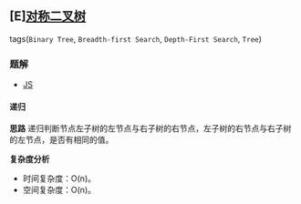 ## [E][对称二叉树](https://leetcode-cn.com/problems/symmetric-tree/)
tags(`Binary Tree`, `Breadth-first Search`, `Depth-First Search`, `Tree`)

### 题解
+ [JS](../../ts/128/101.js)

#### 递归
**思路**
递归判断节点左子树的左节点与右子树的右节点，左子树的右节点与右子树的左节点，是否有相同的值。 

**复杂度分析**
+ 时间复杂度：O(n)。
+ 空间复杂度：O(n)。